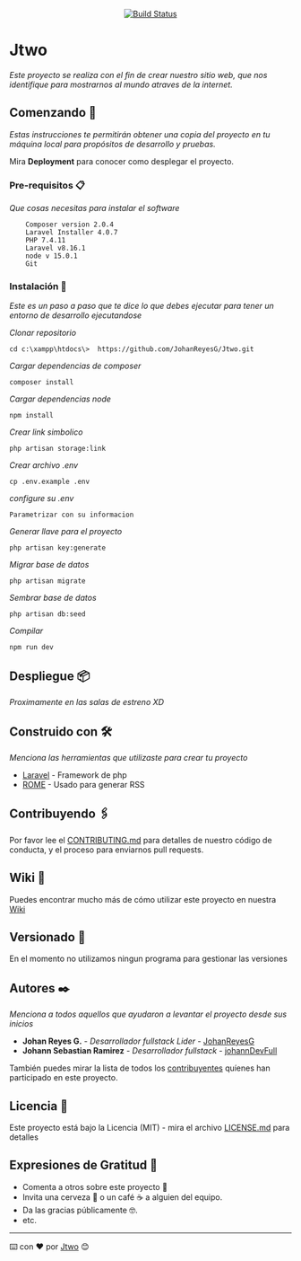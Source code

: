 <p align="center">
	<a href="https://travis-ci.org/laravel/framework">
		<img src="https://travis-ci.org/laravel/framework.svg" alt="Build Status">
	</a>
</p>



# Jtwo

 
_Este proyecto se realiza con el fin de crear nuestro sitio web, que nos identifique para mostrarnos al mundo atraves de la internet._

## Comenzando 🚀

_Estas instrucciones te permitirán obtener una copia del proyecto en tu máquina local para propósitos de desarrollo y pruebas._

Mira **Deployment** para conocer como desplegar el proyecto.


### Pre-requisitos 📋

_Que cosas necesitas para instalar el software_

```
	Composer version 2.0.4
	Laravel Installer 4.0.7
	PHP 7.4.11  
	Laravel v8.16.1 
	node v 15.0.1
	Git 

```

### Instalación 🔧
_Este es un paso a paso que te dice lo que debes ejecutar para tener un entorno de desarrollo ejecutandose_

_Clonar repositorio_

```
cd c:\xampp\htdocs\>  https://github.com/JohanReyesG/Jtwo.git
```

_Cargar dependencias de composer_

```
composer install
```

_Cargar dependencias node_

```
npm install
```

_Crear link simbolico_

```
php artisan storage:link
```


_Crear archivo .env_

```
cp .env.example .env
```

_configure su .env_

```
Parametrizar con su informacion
```

_Generar llave para el proyecto_

```
php artisan key:generate
```

_Migrar base de datos_

```
php artisan migrate
```

_Sembrar base de datos_

```
php artisan db:seed
```

_Compilar_
```
npm run dev
```




## Despliegue 📦

_Proximamente en las salas de estreno XD_

## Construido con 🛠️

_Menciona las herramientas que utilizaste para crear tu proyecto_


* [Laravel](https://laravel.com/) - Framework de php
* [ROME](https://rometools.github.io/rome/) - Usado para generar RSS

## Contribuyendo 🖇️

Por favor lee el [CONTRIBUTING.md](https://github.com/JohanReyesG) para detalles de nuestro código de conducta, y el proceso para enviarnos pull requests.

## Wiki 📖

Puedes encontrar mucho más de cómo utilizar este proyecto en nuestra [Wiki](https://github.com/JohanReyesG)

## Versionado 📌

En el momento no utilizamos ningun programa para gestionar las versiones  

## Autores ✒️

_Menciona a todos aquellos que ayudaron a levantar el proyecto desde sus inicios_

* **Johan  Reyes G.** - *Desarrollador fullstack Lider* - [JohanReyesG](https://github.com/JohanReyesG)
* **Johann Sebastian Ramirez** - *Desarrollador fullstack* - [johannDevFull](https://github.com/johannDevFull)

También puedes mirar la lista de todos los [contribuyentes](https://github.com/JohanReyesG/Jtwo/contributors) quíenes han participado en este proyecto. 

## Licencia 📄

Este proyecto está bajo la Licencia (MIT) - mira el archivo [LICENSE.md](LICENSE.md) para detalles

## Expresiones de Gratitud 🎁

* Comenta a otros sobre este proyecto 📢
* Invita una cerveza 🍺 o un café ☕ a alguien del equipo. 
* Da las gracias públicamente 🤓.
* etc.



---
⌨️ con ❤️ por [Jtwo](https://github.com/JohanReyeG) 😊